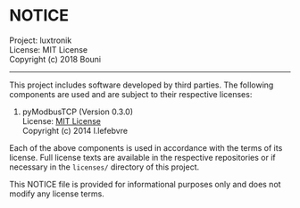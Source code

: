 # NOTICE

Project: luxtronik  
License: MIT License  
Copyright (c) 2018 Bouni

---

This project includes software developed by third parties.
The following components are used and are subject to their respective licenses:

1. pyModbusTCP (Version 0.3.0)  
   License: [MIT License][1]  
   Copyright (c) 2014 l.lefebvre

Each of the above components is used in accordance with the terms
of its license. Full license texts are available in the respective repositories
or if necessary in the `licenses/` directory of this project.

[1]: https://github.com/sourceperl/pyModbusTCP/blob/v0.3.0/LICENSE

This NOTICE file is provided for informational purposes
only and does not modify any license terms.
